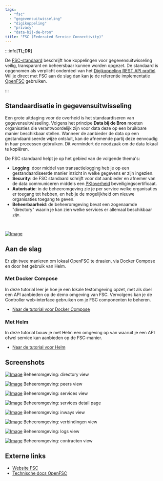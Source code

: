 ```yaml
---
tags:
  - "fsc"
  - "gegevensuitwisseling"
  - "digikoppeling"
  - "privacy"
  - "data-bij-de-bron"
title: "FSC (Federated Service Connectivity)"
---
```


:::info[**TL;DR**]

De [FSC-standaard](https://fsc-standaard.nl) beschrijft hoe koppelingen voor gegevensuitwisseling veilig, transparant en beheersbaar kunnen worden opgezet. De standaard is opgenomen als verplicht onderdeel van het [Digikoppeling REST API profiel](https://gitdocumentatie.logius.nl/publicatie/dk/restapi/). Wil je direct met FSC aan de slag dan kan je de referentie implementatie [OpenFSC](https://docs.open-fsc.nl/) gebruiken.

:::

## Standaardisatie in gegevensuitwisseling

Een grote uitdaging voor de overheid is het standaardiseren van gegevensuitwisseling. Volgens het principe **Data bij de Bron** moeten organisaties die verantwoordelijk zijn voor data deze op een bruikbare manier beschikbaar stellen. Wanneer de aanbieder de data op een gestandaardiseerde wijze ontsluit, kan de afnemende partij deze eenvoudig in haar processen gebruiken. Dit vermindert de noodzaak om de data lokaal te kopiëren.

De FSC standaard helpt je op het gebied van de volgende thema's:

- **Logging**: door middel van transactielogging heb je op een gestandaardiseerde manier inzicht in welke gegevens er zijn ingezien.
- **Security**: de FSC standaard schrijft voor dat aanbieder en afnemer van de data communiceren middels een [PKIoverheid](https://www.logius.nl/domeinen/toegang/pkioverheid) beveiligingscertificaat.
- **Autorisatie**: in de beheeromgeving zie je per service welke organisaties er toegang tot hebben, en heb je de mogelijkheid om nieuwe organisaties toegang te geven.
- **Beheerbaarheid**: de beheeromgeving bevat een zogenaamde "directory" waarin je kan zien welke services er allemaal beschikbaar zijn.

<br/>

[![Image](./img/fsc_graph.png)](./img/fsc_graph.png)

## Aan de slag

Er zijn twee manieren om lokaal OpenFSC te draaien, via Docker Compose en door het gebruik van Helm.

### Met Docker Compose

In deze tutorial leer je hoe je een lokale testomgeving opzet, met als doel een API aanbieden op de demo omgeving van FSC. Vervolgens kan je de Controller web-interface gebruiken om je FSC componenten te beheren.

- [Naar de tutorial voor Docker Compose](https://docs.open-fsc.nl/try-fsc/docker/introduction)

### Met Helm

In deze tutorial bouw je met Helm een omgeving op van waaruit je een API ofwel service kan aanbieden op de FSC-manier.

- [Naar de tutorial voor Helm](https://docs.open-fsc.nl/try-fsc/helm/introduction)

## Screenshots

[![Image](./img/fsc_directory.png)](./img/fsc_directory.png)
Beheeromgeving: directory view

[![Image](./img/fsc_peers.png)](./img/fsc_peers.png)
Beheeromgeving: peers view

[![Image](./img/fsc_services.png)](./img/fsc_services.png)
Beheeromgeving: services view

[![Image](./img/fsc_services_detail.png)](./img/fsc_services_detail.png)
Beheeromgeving: services detail page

[![Image](./img/fsc_inways.png)](./img/fsc_inways.png)
Beheeromgeving: inways view

[![Image](./img/fsc_verbindingen.png)](./img/fsc_verbindingen.png)
Beheeromgeving: verbindingen view

[![Image](./img/fsc_logs.png)](./img/fsc_logs.png)
Beheeromgeving: logs view

[![Image](./img/fsc_contracten.png)](./img/fsc_contracten.png)
Beheeromgeving: contracten view

## Externe links

- [Website FSC](https://fsc-standaard.nl/)
- [Technische docs OpenFSC](https://docs.open-fsc.nl)
